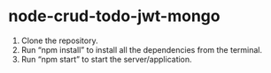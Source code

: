# node-crud-todo-jwt-mongo
1.	Clone the repository. 
2.	Run “npm install” to install all the dependencies from the terminal. 
3.	Run “npm start” to start the server/application. 
